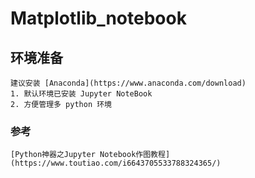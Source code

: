 # Matplotlib_notebook

## 环境准备

    建议安装 [Anaconda](https://www.anaconda.com/download)
    1. 默认环境已安装 Jupyter NoteBook
    2. 方便管理多 python 环境

### 参考
    [Python神器之Jupyter Notebook作图教程](https://www.toutiao.com/i6643705533788324365/)
    